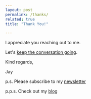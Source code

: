 ```yaml
---
layout: post
permalink: /thanks/
related: true
title: "Thank You!"

---
```


I appreciate you reaching out to me.

Let's [keep the conversation going](/contact/).

Kind regards,

Jay

p.s. Please subscribe to my [newsletter](https://sunday.fudge.org)

p.p.s. Check out my [blog](https://fudge.org)
